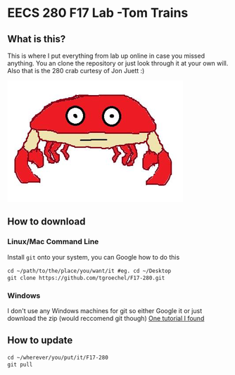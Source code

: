 # EECS 280 F17 Lab -Tom Trains
## What is this?
This is where I put everything from lab up online in case you missed anything. You an clone the repository or just look through it at your own will. Also that is the 280 crab curtesy of Jon Juett :)

![Image](https://github.com/tgroechel/F17-280/blob/master/.other/pictures/crabster.jpg) 

## How to download
### Linux/Mac Command Line
Install `git` onto your system, you can Google how to do this
~~~
cd ~/path/to/the/place/you/want/it #eg. cd ~/Desktop
git clone https://github.com/tgroechel/F17-280.git
~~~
### Windows
I don't use any Windows machines for git so either Google it or just download the zip (would reccomend git though)
[One tutorial I found](http://guides.beanstalkapp.com/version-control/git-on-windows.html)

## How to update
~~~
cd ~/wherever/you/put/it/F17-280
git pull
~~~
